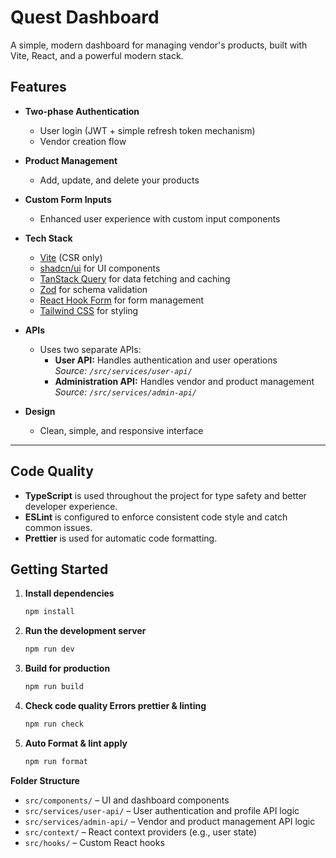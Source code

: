 # Quest Dashboard

A simple, modern dashboard for managing vendor's products, built with Vite, React, and a powerful modern stack.

## Features

- **Two-phase Authentication**
  - User login (JWT + simple refresh token mechanism)
  - Vendor creation flow

- **Product Management**
  - Add, update, and delete your products

- **Custom Form Inputs**
  - Enhanced user experience with custom input components

- **Tech Stack**
  - [Vite](https://vitejs.dev/) (CSR only)
  - [shadcn/ui](https://ui.shadcn.com/) for UI components
  - [TanStack Query](https://tanstack.com/query/latest) for data fetching and caching
  - [Zod](https://zod.dev/) for schema validation
  - [React Hook Form](https://react-hook-form.com/) for form management
  - [Tailwind CSS](https://tailwindcss.com/) for styling

- **APIs**
  - Uses two separate APIs:
    - **User API:** Handles authentication and user operations  
      _Source: `/src/services/user-api/`_
    - **Administration API:** Handles vendor and product management  
      _Source: `/src/services/admin-api/`_

- **Design**
  - Clean, simple, and responsive interface

---

## Code Quality

- **TypeScript** is used throughout the project for type safety and better developer experience.
- **ESLint** is configured to enforce consistent code style and catch common issues.
- **Prettier** is used for automatic code formatting.

## Getting Started

1. **Install dependencies**
   ```bash
   npm install
   ```
2. **Run the development server**
   ```bash
   npm run dev
   ```
3. **Build for production**
   ```bash
   npm run build
   ```
4. **Check code quality Errors prettier & linting**
   ```bash
   npm run check
   ```
5. **Auto Format & lint apply**
   ```bash
   npm run format
   ```

**Folder Structure**

- `src/components/` – UI and dashboard components
- `src/services/user-api/` – User authentication and profile API logic
- `src/services/admin-api/` – Vendor and product management API logic
- `src/context/` – React context providers (e.g., user state)
- `src/hooks/` – Custom React hooks

